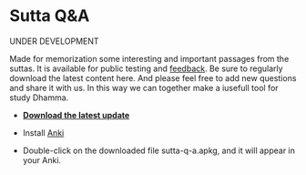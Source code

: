 # Sutta Q&A

UNDER DEVELOPMENT

Made for memorization some interesting and important passages from the suttas. It is available for public testing and [feedback](https://docs.google.com/forms/d/e/1FAIpQLSeA7LgF9KnCGWw1_HysqKpgD4eg4Hjo3ZFG7GcL53nsIETDCw/viewform). Be sure to regularly download the latest content here. And please feel free to add new questions and share it with us. In this way we can together make a iusefull tool for study Dhamma.

- **[Download the latest update](https://github.com/sasanarakkha/study-tools/releases/latest/download/sutta-q-a.apkg)**

- Install [Anki](https://apps.ankiweb.net/)

- Double-click on the downloaded file sutta-q-a.apkg, and it will appear in your Anki.

